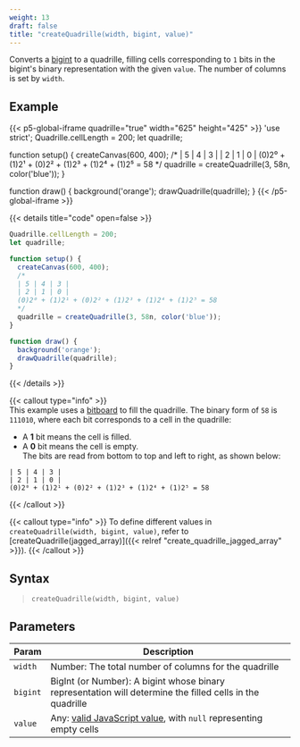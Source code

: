 ```yaml
---
weight: 13
draft: false
title: "createQuadrille(width, bigint, value)"
---
```


Converts a [bigint](https://www.w3schools.com/js/js_bigint.asp) to a quadrille, filling cells corresponding to `1` bits in the bigint's binary representation with the given `value`. The number of columns is set by `width`.

## Example

{{< p5-global-iframe quadrille="true" width="625" height="425" >}}
'use strict';
Quadrille.cellLength = 200;
let quadrille;

function setup() {
  createCanvas(600, 400);
  /*
  | 5 | 4 | 3 |
  | 2 | 1 | 0 |
  (0)2⁰ + (1)2¹ + (0)2² + (1)2³ + (1)2⁴ + (1)2⁵ = 58
  */
  quadrille = createQuadrille(3, 58n, color('blue'));
}

function draw() {
  background('orange');
  drawQuadrille(quadrille);
}
{{< /p5-global-iframe >}}

{{< details title="code" open=false >}}
```js
Quadrille.cellLength = 200;
let quadrille;

function setup() {
  createCanvas(600, 400);
  /*
  | 5 | 4 | 3 |
  | 2 | 1 | 0 |
  (0)2⁰ + (1)2¹ + (0)2² + (1)2³ + (1)2⁴ + (1)2⁵ = 58
  */
  quadrille = createQuadrille(3, 58n, color('blue'));
}

function draw() {
  background('orange');
  drawQuadrille(quadrille);
}
```
{{< /details >}}

{{< callout type="info" >}}  
This example uses a [bitboard](https://en.wikipedia.org/wiki/Bitboard) to fill the quadrille. The binary form of `58` is `111010`, where each bit corresponds to a cell in the quadrille:  
- A **1** bit means the cell is filled.  
- A **0** bit means the cell is empty.  
The bits are read from bottom to top and left to right, as shown below:  
```
| 5 | 4 | 3 |
| 2 | 1 | 0 |
(0)2⁰ + (1)2¹ + (0)2² + (1)2³ + (1)2⁴ + (1)2⁵ = 58
```
{{< /callout >}}

{{< callout type="info" >}}
To define different values in `createQuadrille(width, bigint, value)`, refer to [createQuadrille(jagged_array)]({{< relref "create_quadrille_jagged_array" >}}).
{{< /callout >}}

## Syntax

> `createQuadrille(width, bigint, value)`

## Parameters

| Param  | Description                                                                                               |
|--------|-----------------------------------------------------------------------------------------------------------|
| `width`  | Number: The total number of columns for the quadrille                                                     |
| `bigint` | BigInt (or Number): A bigint whose binary representation will determine the filled cells in the quadrille |
| `value`  | Any: [valid JavaScript value](https://www.w3schools.com/js/js_datatypes.asp), with `null` representing empty cells |